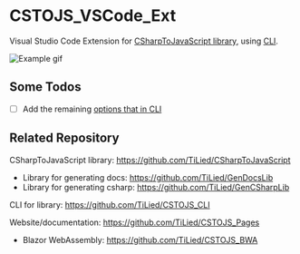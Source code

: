 # CSTOJS_VSCode_Ext

Visual Studio Code Extension for [CSharpToJavaScript library](https://github.com/TiLied/CSharpToJavaScript), using [CLI](https://github.com/TiLied/CSTOJS_CLI).

![Example gif](https://github.com/TiLied/CSTOJS_VSCode_Ext/icons/ExampleGif.gif)

## Some Todos
- [ ] Add the remaining [options that in CLI](https://github.com/TiLied/CSTOJS_CLI/blob/47d9909c8ffbd93704c2679c67b99fab9854c73a/CSTOJS_CLI/Program.cs#L93)

## Related Repository 
CSharpToJavaScript library: https://github.com/TiLied/CSharpToJavaScript
- Library for generating docs: https://github.com/TiLied/GenDocsLib
- Library for generating csharp: https://github.com/TiLied/GenCSharpLib

CLI for library: https://github.com/TiLied/CSTOJS_CLI
  
Website/documentation: https://github.com/TiLied/CSTOJS_Pages
- Blazor WebAssembly: https://github.com/TiLied/CSTOJS_BWA
